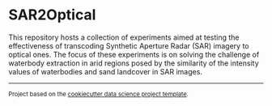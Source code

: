 SAR2Optical
==============================

This repository hosts a collection of experiments aimed at testing the effectiveness of transcoding Synthetic Aperture Radar (SAR) imagery to optical ones. The focus of these experiments is on solving the challenge of waterbody extraction in arid regions posed by the similarity of the intensity values of waterbodies and sand landcover in SAR images.




--------

<p><small>Project based on the <a target="_blank" href="https://drivendata.github.io/cookiecutter-data-science/">cookiecutter data science project template</a>. 
